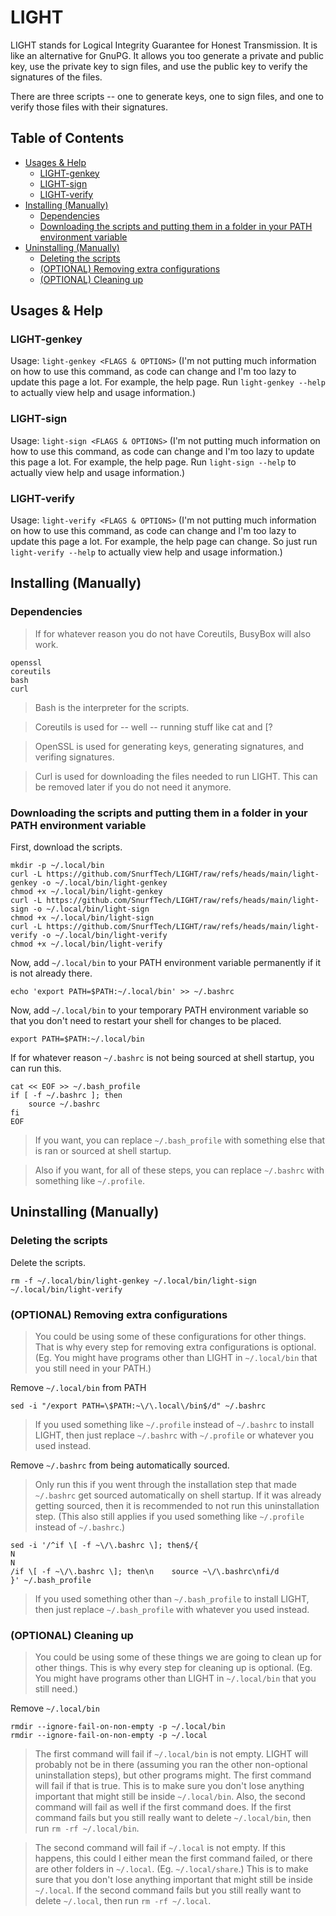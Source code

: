 # LIGHT
LIGHT stands for Logical Integrity Guarantee for Honest Transmission. It is like an alternative for GnuPG. It allows you too generate a private and public key, use the private key to sign files, and use the public key to verify the signatures of the files.

There are three scripts -- one to generate keys, one to sign files, and one to verify those files with their signatures.

## Table of Contents
- [Usages & Help](#usages--help)
  - [LIGHT-genkey](#light-genkey)
  - [LIGHT-sign](#light-sign)
  - [LIGHT-verify](#light-verify)
- [Installing (Manually)](#installing-manually)
  - [Dependencies](#dependencies)
  - [Downloading the scripts and putting them in a folder in your PATH environment variable](#downloading-the-scripts-and-putting-them-in-a-folder-in-your-path-environment-variable)
- [Uninstalling (Manually)](#uninstalling-manually)
  - [Deleting the scripts](]#deleting-the-scripts)
  - [(OPTIONAL) Removing extra configurations](#optional-removing-extra-configurations)
  - [(OPTIONAL) Cleaning up](#optional-cleaning-up)

## Usages & Help
### LIGHT-genkey
Usage: ```light-genkey <FLAGS & OPTIONS>``` (I'm not putting much information on how to use this command, as code can change and I'm too lazy to update this page a lot. For example, the help page. Run ```light-genkey --help``` to actually view help and usage information.)

### LIGHT-sign
Usage: ```light-sign <FLAGS & OPTIONS>``` (I'm not putting much information on how to use this command, as code can change and I'm too lazy to update this page a lot. For example, the help page. Run ```light-sign --help``` to actually view help and usage information.)

### LIGHT-verify
Usage: ```light-verify <FLAGS & OPTIONS>``` (I'm not putting much information on how to use this command, as code can change and I'm too lazy to update this page a lot. For example, the help page can change. So just run ```light-verify --help``` to actually view help and usage information.)

## Installing (Manually)
### Dependencies
> If for whatever reason you do not have Coreutils, BusyBox will also work.
```
openssl
coreutils
bash
curl
```
> Bash is the interpreter for the scripts.
 
> Coreutils is used for -- well -- running stuff like cat and [?

> OpenSSL is used for generating keys, generating signatures, and verifing signatures.

> Curl is used for downloading the files needed to run LIGHT. This can be removed later if you do not need it anymore.

### Downloading the scripts and putting them in a folder in your PATH environment variable
First, download the scripts.
```
mkdir -p ~/.local/bin
curl -L https://github.com/SnurfTech/LIGHT/raw/refs/heads/main/light-genkey -o ~/.local/bin/light-genkey
chmod +x ~/.local/bin/light-genkey
curl -L https://github.com/SnurfTech/LIGHT/raw/refs/heads/main/light-sign -o ~/.local/bin/light-sign
chmod +x ~/.local/bin/light-sign
curl -L https://github.com/SnurfTech/LIGHT/raw/refs/heads/main/light-verify -o ~/.local/bin/light-verify
chmod +x ~/.local/bin/light-verify
```
Now, add ```~/.local/bin``` to your PATH environment variable permanently if it is not already there.
```
echo 'export PATH=$PATH:~/.local/bin' >> ~/.bashrc
```
Now, add ```~/.local/bin``` to your temporary PATH environment variable so that you don't need to restart your shell for changes to be placed.
```
export PATH=$PATH:~/.local/bin
```
If for whatever reason ```~/.bashrc``` is not being sourced at shell startup, you can run this.
```
cat << EOF >> ~/.bash_profile
if [ -f ~/.bashrc ]; then
    source ~/.bashrc
fi
EOF
```

> If you want, you can replace ```~/.bash_profile``` with something else that is ran or sourced at shell startup.

> Also if you want, for all of these steps, you can replace ```~/.bashrc``` with something like ```~/.profile```.

## Uninstalling (Manually)
### Deleting the scripts
Delete the scripts.
```
rm -f ~/.local/bin/light-genkey ~/.local/bin/light-sign ~/.local/bin/light-verify
```

### (OPTIONAL) Removing extra configurations
> You could be using some of these configurations for other things. That is why every step for removing extra configurations is optional. (Eg. You might have programs other than LIGHT in ```~/.local/bin``` that you still need in your PATH.)

Remove ```~/.local/bin``` from PATH
```
sed -i "/export PATH=\$PATH:~\/\.local\/bin$/d" ~/.bashrc
```
> If you used something like ```~/.profile``` instead of ```~/.bashrc``` to install LIGHT, then just replace ```~/.bashrc``` with ```~/.profile``` or whatever you used instead.

Remove ```~/.bashrc``` from being automatically sourced.
> Only run this if you went through the installation step that made ```~/.bashrc``` get sourced automatically on shell startup. If it was already getting sourced, then it is recommended to not run this uninstallation step. (This also still applies if you used something like ```~/.profile``` instead of ```~/.bashrc```.)

```
sed -i '/^if \[ -f ~\/\.bashrc \]; then$/{
N
N
/if \[ -f ~\/\.bashrc \]; then\n    source ~\/\.bashrc\nfi/d
}' ~/.bash_profile
```
> If you used something other than ```~/.bash_profile``` to install LIGHT, then just replace ```~/.bash_profile``` with whatever you used instead.

### (OPTIONAL) Cleaning up
> You could be using some of these things we are going to clean up for other things. This is why every step for cleaning up is optional. (Eg. You might have programs other than LIGHT in ```~/.local/bin``` that you still need.)

Remove ```~/.local/bin```
```
rmdir --ignore-fail-on-non-empty -p ~/.local/bin
rmdir --ignore-fail-on-non-empty -p ~/.local
```
> The first command will fail if ```~/.local/bin``` is not empty. LIGHT will probably not be in there (assuming you ran the other non-optional uninstallation steps), but other programs might. The first command will fail if that is true. This is to make sure you don't lose anything important that might still be inside ```~/.local/bin```. Also, the second command will fail as well if the first command does. If the first command fails but you still really want to delete ```~/.local/bin```, then run ```rm -rf ~/.local/bin```.

> The second command will fail if ```~/.local``` is not empty. If this happens, this could I either mean the first command failed, or there are other folders in ```~/.local```. (Eg. ```~/.local/share```.) This is to make sure that you don't lose anything important that might still be inside ```~/.local```. If the second command fails but you still really want to delete ```~/.local```, then run ```rm -rf ~/.local```.
